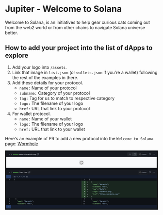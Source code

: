 # Jupiter - Welcome to Solana

Welcome to Solana, is an initiatives to help gear curious cats coming out from the web2 world or from other chains to navigate Solana universe better.

## How to add your project into the list of dApps to explore


1. Add your logo into `/assets`.
2. Link that image in `list.json` (or `wallets.json` if you're a wallet) following the rest of the examples in there.
3. Add these details for your protocol.
    - `name:` Name of your protocol
    - `subname:` Category of your protocol
    - `tag:` Tag for us to match to respective category
    - `logo:` The filename of your logo
    - `href:` URL that link to your protocol
4. For wallet protocol.
    - `name:` Name of your wallet
    - `logo:` The filename of your logo
    - `href:` URL that link to your wallet


Here's an example of PR to add a new protocol into the `Welcome to Solana` page: [Wormhole](https://github.com/jup-ag/welcome-partners/pull/3)

![example-PR](/assets/welcometosolana1.jpg)
